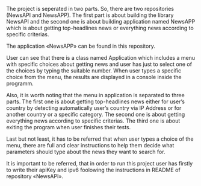 The project is seperated in two parts. So, there are two repositories (NewsAPI and NewsAPP).
The first part is about building the library NewsAPI and the second one is about building application named NewsAPP which is about getting top-headlines news or everything news according to specific criterias.

The application «NewsAPP» can be found in this repository. 

User can see that there is a class named Application which includes a menu with specific choices about getting news and user has just to select one of the choices by typing the suitable number. When user types a specific choice from the menu, the results are displayed in a console inside the programm. 

Also, it is worth noting that the menu in application is separated to three parts. The first one is about getting top-headlines news either for user’s country by detecting automatically user’s country via IP Address or for another country or a specific category. The second one is about getting everything news according to specific criterias. The third one is about exiting the program when user finishes their tests. 

Last but not least, it has to be referred that when user types a choice of the menu, there are full and clear instructions to help them decide what parameters should type about the news they want to search for.

It is important to be referred, that in order to run this project user has firstly to write their apiKey and ipv6 foolowing the instructions in README of repository «NewsAPΙ».
